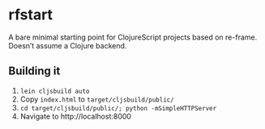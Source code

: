# rfstart

A bare minimal starting point for ClojureScript projects based on
re-frame. Doesn’t assume a Clojure backend.

## Building it

1. `lein cljsbuild auto`
2. Copy `index.html` to `target/cljsbuild/public/`
3. `cd target/cljsbuild/public/; python -mSimpleHTTPServer`
4. Navigate to http://localhost:8000
